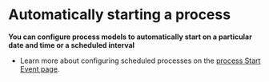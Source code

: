 # Automatically starting a process
**You can configure process models to automatically start on a particular date and time or a scheduled interval**
- Learn more about configuring scheduled processes on the [process Start Event page](https://docs.appian.com/suite/help/23.3/Start_Event.html#configuring-a-timer-trigger-on-a-start-event).